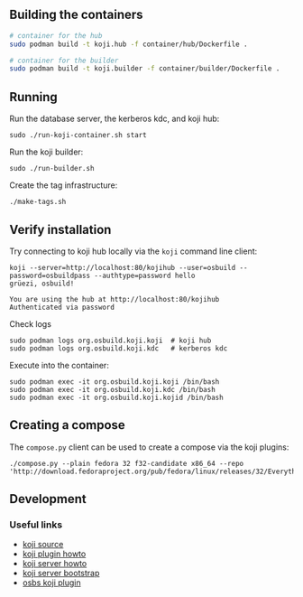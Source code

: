 
## Building the containers

```sh
# container for the hub
sudo podman build -t koji.hub -f container/hub/Dockerfile .

# container for the builder
sudo podman build -t koji.builder -f container/builder/Dockerfile .
```

## Running

Run the database server, the kerberos kdc, and koji hub:
```
sudo ./run-koji-container.sh start
```

Run the koji builder:
```
sudo ./run-builder.sh
```

Create the tag infrastructure:
```
./make-tags.sh
```

## Verify installation

Try connecting to koji hub locally via the `koji` command line client:
```
koji --server=http://localhost:80/kojihub --user=osbuild --password=osbuildpass --authtype=password hello
grüezi, osbuild!

You are using the hub at http://localhost:80/kojihub
Authenticated via password
```

Check logs
```
sudo podman logs org.osbuild.koji.koji  # koji hub
sudo podman logs org.osbuild.koji.kdc   # kerberos kdc
```

Execute into the container:
```
sudo podman exec -it org.osbuild.koji.koji /bin/bash
sudo podman exec -it org.osbuild.koji.kdc /bin/bash
sudo podman exec -it org.osbuild.koji.kojid /bin/bash
```

## Creating a compose
The `compose.py` client can be used to create a compose via the koji plugins:
```
./compose.py --plain fedora 32 f32-candidate x86_64 --repo 'http://download.fedoraproject.org/pub/fedora/linux/releases/32/Everything/$arch/os/'
```

## Development

### Useful links

- [koji source](https://pagure.io/koji/tree/master)
- [koji plugin howto](https://docs.pagure.org/koji/writing_a_plugin/)
- [koji server howto](https://docs.pagure.org/koji/server_howto/)
- [koji server bootstrap](https://docs.pagure.org/koji/server_bootstrap/)
- [osbs koji plugin](https://github.com/containerbuildsystem/koji-containerbuild/)
